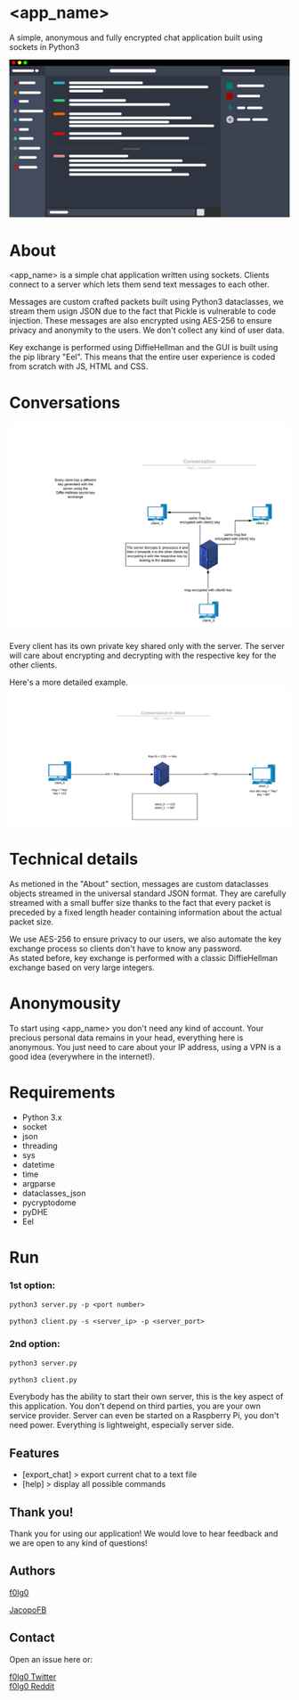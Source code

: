 # <app_name>
A simple, anonymous and fully encrypted chat application built using sockets in Python3

![example](./wireframes/PNG/[1]main.png)

# About

<app_name> is a simple chat application written using sockets. Clients connect to a server which lets them send text messages to each other.

Messages are custom crafted packets built using Python3 dataclasses, we stream them usign JSON due to the fact that Pickle is vulnerable to code injection. These messages are also encrypted using AES-256 to ensure privacy and anonymity to the users. We don't collect any kind of user data.

Key exchange is performed using DiffieHellman and the GUI is built using the pip library "Eel". This means that the entire user experience is coded from scratch with JS, HTML and CSS.

# Conversations

![convo](./documentation/convo.png)

Every client has its own private key shared only with the server. The server will care about encrypting and decrypting with the respective key for the other clients. 

Here's a more detailed example.
![detail](./documentation/detail.png)

# Technical details

As metioned in the "About" section, messages are custom dataclasses objects streamed in the universal standard JSON format. They are carefully streamed with a small buffer size thanks to the fact that every packet is preceded by a fixed length header containing information about the actual packet size.

We use AES-256 to ensure privacy to our users, we also automate the key exchange process so clients don't have to know any password.  
As stated before, key exchange is performed with a classic DiffieHellman exchange based on very large integers.

# Anonymousity

To start using <app_name> you don't need any kind of account. Your precious personal data remains in your head, everything here is anonymous. You just need to care about your IP address, using a VPN is a good idea (everywhere in the internet!). 

# Requirements 

* Python 3.x
* socket
* json
* threading
* sys
* datetime
* time
* argparse
* dataclasses_json
* pycryptodome
* pyDHE
* Eel

# Run 

### 1st option:

```
python3 server.py -p <port number>
```
```
python3 client.py -s <server_ip> -p <server_port>
```

### 2nd option:

```
python3 server.py
```
```
python3 client.py
```

Everybody has the ability to start their own server, this is the key aspect of this application. You don't depend on third parties, you are your own service provider. Server can even be started on a Raspberry Pi, you don't need power. Everything is lightweight, especially server side. 

## Features

* [export_chat] > export current chat to a text file 
* [help] > display all possible commands

## Thank you!

Thank you for using our application! We would love to hear feedback and we are open to any kind of questions!

## Authors

[f0lg0](https://github.com/f0lg0)

[JacopoFB](https://github.com/JacopoFB)

## Contact

Open an issue here or:

[f0lg0 Twitter](https://twitter.com/f0lg0)  
[f0lg0 Reddit](https://www.reddit.com/user/_folgo_/)


